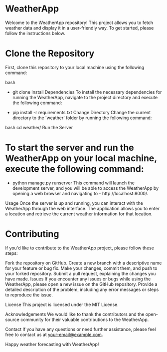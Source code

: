 # WeatherApp
Welcome to the WeatherApp repository! This project allows you to fetch weather data and display it in a user-friendly way. To get started, please follow the instructions below.

# Clone the Repository
First, clone this repository to your local machine using the following command:

bash
- git clone <repository-url>
Install Dependencies
To install the necessary dependencies for running the WeatherApp, navigate to the project directory and execute the following command:


- pip install -r requirements.txt
Change Directory
Change the current directory to the 'weather' folder by running the following command:

bash
cd weather/
Run the Server
# To start the server and run the WeatherApp on your local machine, execute the following command:


- python manage.py runserver
This command will launch the development server, and you will be able to access the WeatherApp by opening a web browser and navigating to - http://localhost:8000/.

Usage
Once the server is up and running, you can interact with the WeatherApp through the web interface. The application allows you to enter a location and retrieve the current weather information for that location.

# Contributing
If you'd like to contribute to the WeatherApp project, please follow these steps:

Fork the repository on GitHub.
Create a new branch with a descriptive name for your feature or bug fix.
Make your changes, commit them, and push to your forked repository.
Submit a pull request, explaining the changes you have made.
Issues
If you encounter any issues or bugs while using the WeatherApp, please open a new issue on the GitHub repository. Provide a detailed description of the problem, including any error messages or steps to reproduce the issue.

License
This project is licensed under the MIT License.

Acknowledgements
We would like to thank the contributors and the open-source community for their valuable contributions to the WeatherApp.

Contact
If you have any questions or need further assistance, please feel free to contact us at your-email@example.com.

Happy weather forecasting with WeatherApp!
